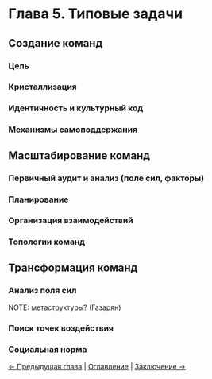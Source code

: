 # Глава 5. Типовые задачи

## Создание команд

### Цель

### Кристаллизация

### Идентичность и культурный код

### Механизмы самоподдержания

## Масштабирование команд

### Первичный аудит и анализ (поле сил, факторы)

### Планирование

### Организация взаимодействий

### Топологии команд

## Трансформация команд

### Анализ поля сил

NOTE: метаструктуры? (Газарян)

### Поиск точек воздействия

### Социальная норма

[← Предыдущая глава](04.chapter4.md) | [Оглавление](README.md) | [Заключение →](conclusion.md)
